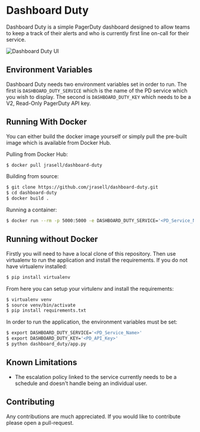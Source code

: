 Dashboard Duty
==============

Dashboard Duty is a simple PagerDuty dashboard designed to allow teams to keep a track of their alerts and who is currently first line on-call for their service.

![Dashboard Duty UI](https://lh3.googleusercontent.com/2PZk-5oqVdL-J22I2Aco2dCSQXKlg_d3eYa4GAa8jqflswUIfR1g6NqEpqcipEBVxCyu20G5=w1280-h699-rw)

Environment Variables
---------------------

Dashboard Duty needs two environment variables set in order to run. The first is `DASHBOARD_DUTY_SERVICE` which is the name of the PD service which you wish to display. The second is `DASHBOARD_DUTY_KEY` which needs to be a V2, Read-Only PagerDuty API key. 

Running With Docker
-------------------

You can either build the docker image yourself or simply pull the pre-built image which is available from Docker Hub.

Pulling from Docker Hub:
```sh
$ docker pull jrasell/dashboard-duty
```

Building from source:
```sh
$ git clone https://github.com/jrasell/dashboard-duty.git
$ cd dashboard-duty
$ docker build .
```

Running a container:
```sh
$ docker run --rm -p 5000:5000 -e DASHBOARD_DUTY_SERVICE='<PD_Service_Name>' -e DASHBOARD_DUTY_KEY='<PD_API_Key>' <docker_image>
```

Running without Docker
----------------------

Firstly you will need to have a local clone of this repository. Then use virtualenv to run the application and install the requirements. If you do not have virtualenv installed:
```sh
$ pip install virtualenv
```

From here you can setup your virtulenv and install the requirements:
```sh
$ virtualenv venv
$ source venv/bin/activate
$ pip install requirements.txt
```

In order to run the application, the environment variables must be set:
```sh
$ export DASHBOARD_DUTY_SERVICE='<PD_Service_Name>'
$ export DASHBOARD_DUTY_KEY='<PD_API_Key>'
$ python dashboard_duty/app.py
```

Known Limitations
-----------------

 * The escalation policy linked to the service currently needs to be a schedule and doesn't handle being an individual user.

Contributing
------------

Any contributions are much appreciated. If you would like to contribute please open a pull-request.

